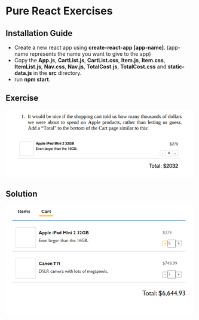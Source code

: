 # Pure React Exercises

## Installation Guide
- Create a new react app using **create-react-app [app-name]**. (app-name represents the name you want to give to the app)
- Copy the **App.js**, **CartList.js**, **CartList.css**, **Item.js**, **Item.css**, **ItemList.js**, **Nav.css**, **Nav.js**, **TotalCost.js**, **TotalCost.css**  and **static-data.js** in the **src** directory.
- run **npm start**.




## Exercise
![Exercise](./exercise.png)




## Solution
![Solution](./solution.png)